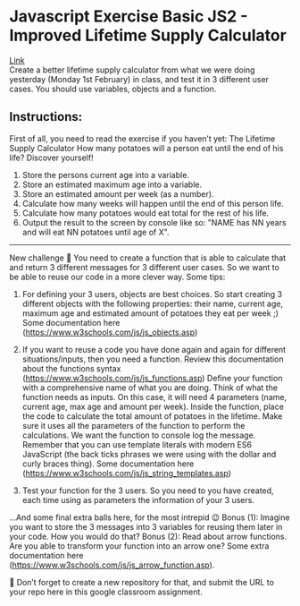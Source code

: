 # Javascript Exercise Basic JS2 - Improved Lifetime Supply Calculator    
[Link](https://classroom.google.com/c/NjQxMTcyOTY5NDA4/a/NjQxMTc1MDkzMzk5/details)    
Create a better lifetime supply calculator from what we were doing yesterday (Monday 1st February) in class, and test it in 3 different user cases. You should use variables, objects and a function.

## Instructions:
First of all, you need to read the exercise if you haven’t yet:
The Lifetime Supply Calculator
How many potatoes will a person eat until the end of his life? Discover yourself!
1. Store the persons current age into a variable.
2. Store an estimated maximum age into a variable.
3. Store an estimated amount per week (as a number).
4. Calculate how many weeks will happen until the end of this person life.
5. Calculate how many potatoes would eat total for the rest of his life.
6. Output the result to the screen by console like so: "NAME has NN years and will eat NN potatoes until age of X".

---------

New challenge 🚀
You need to create a function that is able to calculate that and return 3 different messages for 3 different user cases. So we want to be able to reuse our code in a more clever way. 
Some tips:
1. For defining your 3 users, objects are best choices. So start creating 3 different objects with the following properties: their name, current age, maximum age and estimated amount of potatoes they eat per week ;) Some documentation here (https://www.w3schools.com/js/js_objects.asp)

2. If you want to reuse a code you have done again and again for different situations/inputs, then you need a function. Review this documentation about the functions syntax (https://www.w3schools.com/js/js_functions.asp)
Define your function with a comprehensive name of what you are doing.
Think of what the function needs as inputs. On this case, it will need 4 parameters (name, current age, max age and amount per week).
Inside the function, place the code to calculate the total amount of potatoes in the lifetime. Make sure it uses all the parameters of the function to perform the calculations.
We want the function to console log the message. Remember that you can use template literals with modern ES6 JavaScript (the back ticks phrases we were using with the dollar and curly braces thing). Some documentation here (https://www.w3schools.com/js/js_string_templates.asp)

3. Test your function for the 3 users. So you need to you have created, each time using as parameters the information of your 3 users.


...And some final extra balls here, for the most intrepid 😉
Bonus (1): Imagine you want to store the 3 messages into 3 variables for reusing them later in your code. How you would do that?
Bonus (2): Read about arrow functions. Are you able to transform your function into an arrow one? Some extra documentation here (https://www.w3schools.com/js/js_arrow_function.asp).

🚨 Don’t forget to create a new repository for that, and submit the URL to your repo here in this google classroom assignment.